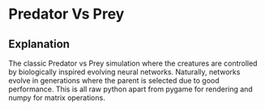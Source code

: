 # Predator Vs Prey

## Explanation
The classic Predator vs Prey simulation where the creatures are 
controlled by biologically inspired evolving neural networks.
Naturally, networks evolve in generations where the parent is
selected due to good performance. This is all raw python apart
from pygame for rendering and numpy for matrix operations.